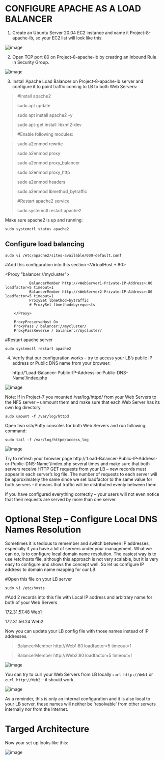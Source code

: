 # CONFIGURE APACHE AS A LOAD BALANCER

1. Create an Ubuntu Server 20.04 EC2 instance and name it Project-8-apache-lb, so your EC2 list will look like this:

 ![image](https://user-images.githubusercontent.com/120044190/221656354-e27f3835-7016-4de8-bfe5-7c2dfe4831f4.png)


2. Open TCP port 80 on Project-8-apache-lb by creating an Inbound Rule in Security Group.

![image](https://user-images.githubusercontent.com/120044190/221656394-cea2d633-e600-43a0-b195-c7f4d6ee3f41.png)

 
3. Install Apache Load Balancer on Project-8-apache-lb server and configure it to point traffic coming to LB to both Web Servers:

> #Install apache2
>
>sudo apt update
>
>sudo apt install apache2 -y
>
>sudo apt-get install libxml2-dev
>
>#Enable following modules:

>sudo a2enmod rewrite
>
>sudo a2enmod proxy
>
>sudo a2enmod proxy_balancer
>
>sudo a2enmod proxy_http
>
>sudo a2enmod headers
>
>sudo a2enmod lbmethod_bytraffic
>
>#Restart apache2 service
>
>sudo systemctl restart apache2

Make sure apache2 is up and running:

`sudo systemctl status apache2`



## Configure load balancing

`sudo vi /etc/apache2/sites-available/000-default.conf`

#Add this configuration into this section <VirtualHost *:80>  </VirtualHost>

<Proxy "balancer://mycluster">

               BalancerMember http://<WebServer1-Private-IP-Address>:80 loadfactor=5 timeout=1          
               BalancerMember http://<WebServer2-Private-IP-Address>:80 loadfactor=5 timeout=1            
               ProxySet lbmethod=bytraffic       
               # ProxySet lbmethod=byrequests
               
        </Proxy>

        ProxyPreserveHost On
        ProxyPass / balancer://mycluster/
        ProxyPassReverse / balancer://mycluster/

#Restart apache server

`sudo systemctl restart apache2`


4. Verify that our configuration works – try to access your LB’s public IP address or Public DNS name from your browser:

    http://'Load-Balancer-Public-IP-Address-or-Public-DNS-Name'/index.php 
 
 ![image](https://user-images.githubusercontent.com/120044190/221658248-e2dc4004-2a50-4bf1-98e1-ecd3bf640b68.png)


 
Note: If in Project-7 you mounted /var/log/httpd/ from your Web Servers to the NFS server – unmount them and make sure that each Web Server has its own log directory.  
 
`sudo umount -f /var/log/httpd`

Open two ssh/Putty consoles for both Web Servers and run following command:
 
`sudo tail -f /var/log/httpd/access_log`

 ![image](https://user-images.githubusercontent.com/120044190/221658362-ab20f56c-9755-4615-9a67-820d945a52f2.png)

 
Try to refresh your browser page http://'Load-Balancer-Public-IP-Address-or-Public-DNS-Name'/index.php several times and make sure that both servers receive HTTP GET requests from your LB – new records must appear in each server’s log file. The number of requests to each server will be approximately the same since we set loadfactor to the same value for both servers – it means that traffic will be distributed evenly between them.

If you have configured everything correctly – your users will not even notice that their requests are served by more than one server.

# Optional Step – Configure Local DNS Names Resolution
 
Sometimes it is tedious to remember and switch between IP addresses, especially if you have a lot of servers under your management.
What we can do, is to configure local domain name resolution. The easiest way is to use /etc/hosts file, although this approach is not very scalable, but it is very easy to configure and shows the concept well. So let us configure IP address to domain name mapping for our LB.

 
#Open this file on your LB server

`sudo vi /etc/hosts`

#Add 2 records into this file with Local IP address and arbitrary name for both of your Web Servers

172.31.57.48  Web1
 
172.31.56.24 Web2


Now you can update your LB config file with those names instead of IP addresses.
 
> BalancerMember http://Web1:80 loadfactor=5 timeout=1
 
> BalancerMember http://Web2:80 loadfactor=5 timeout=1

![image](https://user-images.githubusercontent.com/120044190/221658436-9e5a0ea2-14da-4a53-b0f8-485926375022.png)

 

You can try to curl your Web Servers from LB locally `curl http://Web1` or `curl http://Web2` – it should work.

![image](https://user-images.githubusercontent.com/120044190/221658487-4c4bbe01-130d-4625-bc64-60be60bbe6f3.png)
 
As a reminder, this is only an internal configuration and it is also local to your LB server, these names will neither be ‘resolvable’ from other servers internally nor from the Internet.


# Targed Architecture
 
Now your set up looks like this:

 ![image](https://user-images.githubusercontent.com/120044190/221658555-0d107cb3-5833-4e95-8f02-9b055b1c27dc.png)


